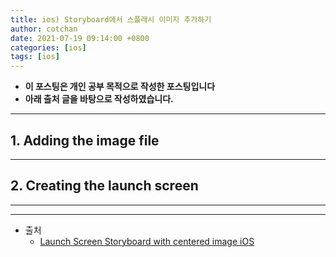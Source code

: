 ```yaml
---
title: ios) Storyboard에서 스플래시 이미지 추가하기
author: cotchan
date: 2021-07-19 09:14:00 +0800
categories: [ios]
tags: [ios]   
---
```


+ **이 포스팅은 개인 공부 목적으로 작성한 포스팅입니다**
+ **아래 출처 글을 바탕으로 작성하였습니다.**

---

## 1. Adding the image file

---

## 2. Creating the launch screen

---

---

+ 출처
  + [Launch Screen Storyboard with centered image iOS](https://stackoverflow.com/questions/37951817/launch-screen-storyboard-with-centered-image-ios)
